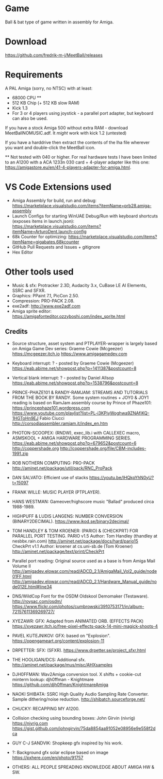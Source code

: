 # Game
Ball & bat type of game written in assembly for Amiga.

# Download
https://github.com/fredrik-m-j/MeetBall/releases

# Requirements
A PAL Amiga (sorry, no NTSC) with at least:
* 68000 CPU **
* 512 KB Chip (+ 512 KB slow RAM)
* Kick 1.3
* For 3 or 4 players using joystick - a parallel port adapter, but keyboard can also be used.

If you have a stock Amiga 500 without extra RAM - download MeetBallNOMUSIC.adf.
It *might* work with kick 1.2 (untested)

If you have a harddrive then extract the contents of the lha file wherever you want and double-click the MeetBall icon.

** Not tested with 040 or higher. For real hardware tests I have been limited to an A1200 with a ACA 1233n 030 card + 4-player adapter like this one: https://amigastore.eu/en/41-4-players-adapter-for-amiga.html.

# VS Code Extensions used
* Amiga Assembly for build, run and debug: https://marketplace.visualstudio.com/items?itemName=prb28.amiga-assembly
* Launch Configs for starting WinUAE Debug/Run with keyboard shortcuts (exposes items in launch.json): https://marketplace.visualstudio.com/items?itemName=ArturoDent.launch-config
* 68k Counter for optimizing: https://marketplace.visualstudio.com/items?itemName=gigabates.68kcounter
* GitHub Pull Requests and Issues + gitignore
* Hex Editor

# Other tools used
* Music & sfx: Protracker 2.3D, Audacity 3.x, CuBase LE AI Elements, SSRC and SFXR.
* Graphics: PPaint 7.1, PicCon 2.50.
* Compression: PRO-PACK 2.08.
* exe2adf: http://www.exe2adf.com
* Amiga sprite editor: https://amigafonteditor.ozzyboshi.com/index_sprite.html

## Credits

* Source structure, asset system and PTPLAYER-wrapper is largely based on Amiga Game Dev series: 
        Graeme Cowie (Mcgeezer)
	https://mcgeezer.itch.io
	https://www.amigagamedev.com
* Keyboard interrupt: 
	? - posted by Graeme Cowie (Mcgeezer)
	https://eab.abime.net/showpost.php?p=1411387&postcount=8
* Vertical blank interrupt: 
	? - posted by Daniel Allsop
	https://eab.abime.net/showpost.php?p=1538796&postcount=8
* PRINCE-PHAZE101 & RANDY-RAMJAM: 
        STREAMS AND TUTORIALS FROM THE BOOK BY RANDY.
        Some system routines + JOY0 & JOY1 reading is based on RamJam assembly course by Prince of Phaze101: 
	https://princephaze101.wordpress.com
	https://www.youtube.com/playlist?list=PL-i3KPjyWoghwa9ZNAfiKQ-1HGToHn9EJ
        Fabio Ciucci
	http://corsodiassembler.ramjam.it/index_en.htm
* PHOTON-SCOOPEX: 
        (RNDW), exec_lib.i with CALLEXEC macro, ASMSKOOL + AMIGA HARDWARE PROGRAMMING SERIES.
        https://eab.abime.net/showpost.php?p=679652&postcount=6
        http://coppershade.org
        http://coppershade.org/file/CBM-includes-1991.zip
* ROB NOTHERN COMPUTING:
        PRO-PACK
        http://aminet.net/package/util/pack/RNC_ProPack
* DAN SALVATO:
        Efficient use of stacks
        https://youtu.be/lHQkpYhN0yU?t=15097
* FRANK WILLE: 
        MUSIC PLAYER (PTPLAYER).
* HANS WESTMAN: 
        Gameover/highscore music "Ballad" produced circa 1988-1989.
* HIGHPUFF & LUDIS LANGENS: 
        NUMBER CONVERSION (BINARY2DECIMAL).
        https://www.ikod.se/binary2decimal/
* TOM HANDLEY & TOM KROENER: 
        (PARIO) & (CHECKPRT) FOR PARALLEL PORT TESTING.
        PARIO v1.5
        Author:	Tom Handley (thandley at nesbbx.rain.com)
        http://aminet.net/package/docs/hard/pario15
        CheckPrt v1.1
        Author:	kroener at cs.uni-sb.de (Tom Kroener)
        http://aminet.net/package/text/print/CheckPrt
* Parallel port reading: 
        Original source used as a base is from Amiga Mail Volume II
        http://amigadev.elowar.com/read/ADCD_2.1/AmigaMail_Vol2_guide/node01FF.html
        http://amigadev.elowar.com/read/ADCD_2.1/Hardware_Manual_guide/node012E.html#line34
* DNS/WildCop
        Font for the OSDM Oldskool Demomaker (Testaware).
        http://roysac.com/osdm/
        https://www.flickr.com/photos/cumbrowski/3910753171/in/album-72157611369269727/
* XYEZAWR: 
        GFX: Adapted from ANIMATED ORB. (EFFECTS PACK)
        https://xyezawr.itch.io/free-pixel-effects-pack-14-mini-magick-shoots-4
* PAVEL KUTEJNIKOV:
        GFX: based on "Explosion".
        https://opengameart.org/content/explosion-11
* DRPETTER:
        SFX: (SFXR).
        https://www.drpetter.se/project_sfxr.html
* THE HOOLIGAN/DCS:
        Additional sfx.
        http://aminet.net/package/mus/misc/AHXsamples
* DJH0FFMAN:
        Wav2Amiga conversion tool.
        X shifts + cookie-cut minterm lookup: 
        djh0ffman - Knightmare
        https://github.com/djh0ffman/KnightmareAmiga
* NAOKI SHIBATA:
        SSRC High Quality Audio Sampling Rate Converter. Sample dithering/noise reduction.
        http://shibatch.sourceforge.net/
* CHUCKY: 
        RECAPPING MY A1200.
* Collision checking using bounding boxes: 
        John Girvin (nivrig)
        https://nivrig.com
	https://gist.github.com/johngirvin/75da8854aa91052e08956e9e558f2dca
* GUY C-J SANDVIK: 
        Shopkeep gfx inspired by his work.
* ?:
        Background gfx solar eclipse based on image
        https://pxhere.com/en/photo/91757

* OTHERS: 
        ALL PEOPLE SPREADING KNOWLEDGE ABOUT AMIGA HW & SW.

